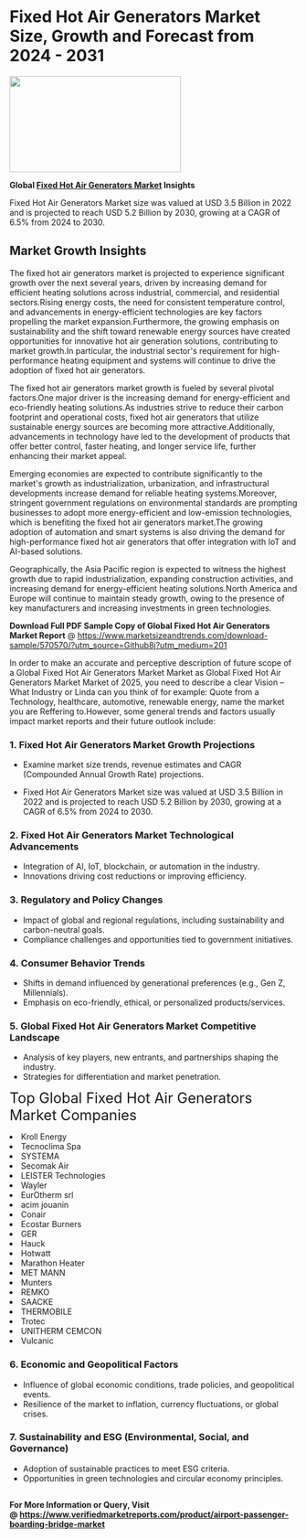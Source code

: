 <H1>Fixed Hot Air Generators Market Size, Growth and Forecast from 2024 - 2031</H1><img class="aligncenter size-medium wp-image-584254" src="https://thirdeyenews.in/wp-content/uploads/2024/09/Global-Market-Research-300x168.jpeg" alt="" width="300" height="168" /><p><strong>Global&nbsp;<a href="https://www.marketsizeandtrends.com/download-sample/570570/?utm_source=Github8j?utm_medium=201">Fixed Hot Air Generators Market</a> Insights</strong></p><p>Fixed Hot Air Generators Market size was valued at USD 3.5 Billion in 2022 and is projected to reach USD 5.2 Billion by 2030, growing at a CAGR of 6.5% from 2024 to 2030.</p><p><h2>Market Growth Insights</h2> <p>The fixed hot air generators market is projected to experience significant growth over the next several years, driven by increasing demand for efficient heating solutions across industrial, commercial, and residential sectors.Rising energy costs, the need for consistent temperature control, and advancements in energy-efficient technologies are key factors propelling the market expansion.Furthermore, the growing emphasis on sustainability and the shift toward renewable energy sources have created opportunities for innovative hot air generation solutions, contributing to market growth.In particular, the industrial sector's requirement for high-performance heating equipment and systems will continue to drive the adoption of fixed hot air generators.</p> <p>The fixed hot air generators market growth is fueled by several pivotal factors.One major driver is the increasing demand for energy-efficient and eco-friendly heating solutions.As industries strive to reduce their carbon footprint and operational costs, fixed hot air generators that utilize sustainable energy sources are becoming more attractive.Additionally, advancements in technology have led to the development of products that offer better control, faster heating, and longer service life, further enhancing their market appeal.</p> <p>Emerging economies are expected to contribute significantly to the market's growth as industrialization, urbanization, and infrastructural developments increase demand for reliable heating systems.Moreover, stringent government regulations on environmental standards are prompting businesses to adopt more energy-efficient and low-emission technologies, which is benefiting the fixed hot air generators market.The growing adoption of automation and smart systems is also driving the demand for high-performance fixed hot air generators that offer integration with IoT and AI-based solutions.</p> <p>Geographically, the Asia Pacific region is expected to witness the highest growth due to rapid industrialization, expanding construction activities, and increasing demand for energy-efficient heating solutions.North America and Europe will continue to maintain steady growth, owing to the presence of key manufacturers and increasing investments in green technologies.</p> <p><span class=""><strong>Download Full PDF Sample Copy of Global Fixed Hot Air Generators Market Report</strong> @ <a href="https://www.marketsizeandtrends.com/download-sample/570570/?utm_source=Github8j?utm_medium=201" target="_blank">https://www.marketsizeandtrends.com/download-sample/570570/?utm_source=Github8j?utm_medium=201</a></span></p><p>In order to make an accurate and perceptive description of future scope of a Global&nbsp;Fixed Hot Air Generators Market Market as Global&nbsp;Fixed Hot Air Generators Market Market of 2025, you need to describe a clear Vision &ndash; What Industry or Linda can you think of for example: Quote from a Technology, healthcare, automotive, renewable energy, name the market you are Reffering to.However, some general trends and factors usually impact market reports and their future outlook include:</p><h3>1.&nbsp;<strong>Fixed Hot Air Generators Market Growth Projections</strong></h3><ul><li>Examine market size trends, revenue estimates and CAGR (Compounded Annual Growth Rate) projections.</li><li><p>Fixed Hot Air Generators Market size was valued at USD 3.5 Billion in 2022 and is projected to reach USD 5.2 Billion by 2030, growing at a CAGR of 6.5% from 2024 to 2030.</p></li></ul><h3>2.&nbsp;<strong>Fixed Hot Air Generators Market Technological Advancements</strong></h3><ul><li>Integration of AI, IoT, blockchain, or automation in the industry.</li><li>Innovations driving cost reductions or improving efficiency.</li></ul><h3>3.&nbsp;<strong>Regulatory and Policy Changes</strong></h3><ul><li>Impact of global and regional regulations, including sustainability and carbon-neutral goals.</li><li>Compliance challenges and opportunities tied to government initiatives.</li></ul><h3>4.&nbsp;<strong>Consumer Behavior Trends</strong></h3><ul><li>Shifts in demand influenced by generational preferences (e.g., Gen Z, Millennials).</li><li>Emphasis on eco-friendly, ethical, or personalized products/services.</li></ul><h3>5.&nbsp;<strong>Global Fixed Hot Air Generators Market Competitive Landscape</strong></h3><ul><li>Analysis of key players, new entrants, and partnerships shaping the industry.</li><li>Strategies for differentiation and market penetration.</li></ul><p data-pm-slice="1 1 []"><span style="color: inherit; font-family: inherit; font-size: 25px;">Top Global Fixed Hot Air Generators Market Companies</span></p><div class="" data-test-id=""><p><li>Kroll Energy</li><li> Tecnoclima Spa</li><li> SYSTEMA</li><li> Secomak Air</li><li> LEISTER Technologies</li><li> Wayler</li><li> EurOtherm srl</li><li> acim jouanin</li><li> Conair</li><li> Ecostar Burners</li><li> GER</li><li> Hauck</li><li> Hotwatt</li><li> Marathon Heater</li><li> MET MANN</li><li> Munters</li><li> REMKO</li><li> SAACKE</li><li> THERMOBILE</li><li> Trotec</li><li> UNITHERM CEMCON</li><li> Vulcanic</li></p></div><h3>6.&nbsp;<strong>Economic and Geopolitical Factors</strong></h3><ul><li>Influence of global economic conditions, trade policies, and geopolitical events.</li><li>Resilience of the market to inflation, currency fluctuations, or global crises.</li></ul><h3>7.&nbsp;<strong>Sustainability and ESG (Environmental, Social, and Governance)</strong></h3><ul><li>Adoption of sustainable practices to meet ESG criteria.</li><li>Opportunities in green technologies and circular economy principles.</li></ul><h2><strong style="font-size: 14px;">For More Information or Query, Visit @&nbsp;</strong><a style="background-color: #ffffff; font-size: 14px;" href="https://www.marketsizeandtrends.com/report/fixed-hot-air-generators-market/" target="_blank">https://www.verifiedmarketreports.com/product/airport-passenger-boarding-bridge-market</a></h2>